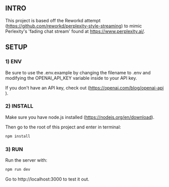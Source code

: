 ## INTRO ️
This project is based off the Reworkd attempt (https://github.com/reworkd/perplexity-style-streaming) to mimic Perlexity's 'fading chat stream' found at https://www.perplexity.ai/.

## SETUP

### 1)  ENV

Be sure to use the .env.example by changing the filename to .env and modifying the OPENAI_API_KEY variable inside to your API key.

If you don't have an API key, check out (https://openai.com/blog/openai-api ).

### 2)  INSTALL 

Make sure you have node.js installed (https://nodejs.org/en/download).

Then go to the root of this project and enter in terminal:

```bash
npm install
```

### 3)  RUN

Run the server with: 

```bash
npm run dev
```

Go to http://localhost:3000 to test it out.

